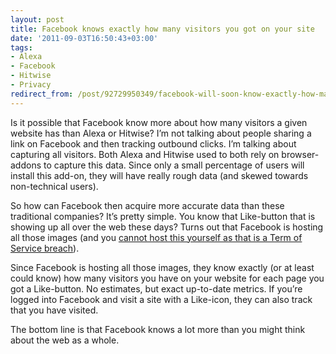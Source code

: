 ```yaml
---
layout: post
title: Facebook knows exactly how many visitors you got on your site
date: '2011-09-03T16:50:43+03:00'
tags:
- Alexa
- Facebook
- Hitwise
- Privacy
redirect_from: /post/92729950349/facebook-will-soon-know-exactly-how-many-visitors-you-go
---
```


Is it possible that Facebook know more about how many visitors a given website has than Alexa or Hitwise? I’m not talking about people sharing a link on Facebook and then tracking outbound clicks. I’m talking about capturing all visitors. Both Alexa and Hitwise used to both rely on browser-addons to capture this data. Since only a small percentage of users will install this add-on, they will have really rough data (and skewed towards non-technical users).

So how can Facebook then acquire more accurate data than these traditional companies? It’s pretty simple. You know that Like-button that is showing up all over the web these days? Turns out that Facebook is hosting all those images (and you [cannot host this yourself as that is a Term of Service breach](http://www.jwz.org/blog/2011/09/surprise-facebook-doesnt-like-privacy-countermeasures/)).

Since Facebook is hosting all those images, they know exactly (or at least could know) how many visitors you have on your website for each page you got a Like-button. No estimates, but exact up-to-date metrics. If you’re logged into Facebook and visit a site with a Like-icon, they can also track that you have visited.

The bottom line is that Facebook knows a lot more than you might think about the web as a whole.
